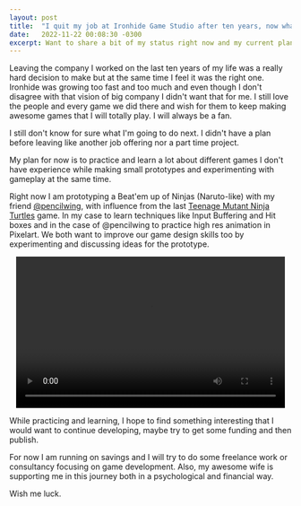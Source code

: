 ```yaml
---
layout: post
title:  "I quit my job at Ironhide Game Studio after ten years, now what?"
date:   2022-11-22 00:08:30 -0300
excerpt: Want to share a bit of my status right now and my current plan for the future now that I left my work after almost ten years.  
---
```


Leaving the company I worked on the last ten years of my life was a really hard decision to make but at the same time I feel it was the right one. Ironhide was growing too fast and too much and even though I don't disagree with that vision of big company I didn't want that for me. I still love the people and every game we did there and wish for them to keep making awesome games that I will totally play. I will always be a fan.

I still don't know for sure what I'm going to do next. I didn't have a plan before leaving like another job offering nor a part time project.  

My plan for now is to practice and learn a lot about different games I don't have experience while making small prototypes and experimenting with gameplay at the same time.  

Right now I am prototyping a Beat'em up of Ninjas (Naruto-like) with my friend [@pencilwing](https://pencilwing.itch.io/), with influence from the last [Teenage Mutant Ninja Turtles](https://store.steampowered.com/app/1361510/Teenage_Mutant_Ninja_Turtles_Shredders_Revenge/) game. In my case to learn techniques like Input Buffering and Hit boxes and in the case of @pencilwing to practice high res animation in Pixelart. We both want to improve our game design skills too by experimenting and discussing ideas for the prototype.

<div style="text-align:center">
<video width="480" height="270" controls>
  <source src="/assets/beatemup-example1.mp4" type="video/mp4">
   Your browser does not support the video tag.
</video> 
</div>

While practicing and learning, I hope to find something interesting that I would want to continue developing, maybe try to get some funding and then publish. 

For now I am running on savings and I will try to do some freelance work or consultancy focusing on game development. Also, my awesome wife is supporting me in this journey both in a psychological and financial way.

Wish me luck.